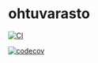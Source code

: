 # ohtuvarasto
[![CI](https://github.com/JoonaPietarinen/ohtuvarasto/actions/workflows/main.yml/badge.svg)](https://github.com/JoonaPietarinen/ohtuvarasto/actions/workflows/main.yml)

[![codecov](https://codecov.io/github/JoonaPietarinen/ohtuvarasto/graph/badge.svg?token=X1W0BFEPF6)](https://codecov.io/github/JoonaPietarinen/ohtuvarasto)
